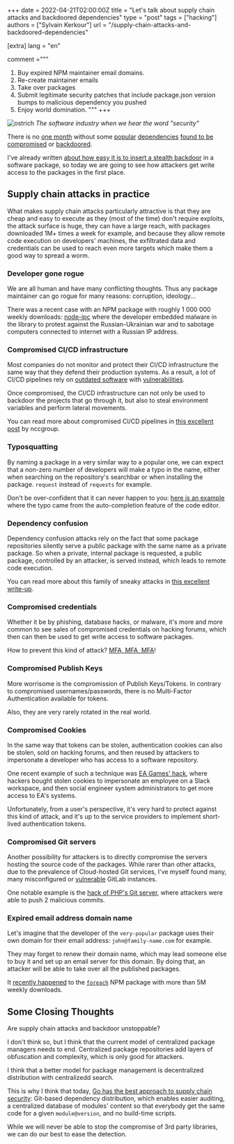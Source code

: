 +++
date = 2022-04-21T02:00:00Z
title = "Let's talk about supply chain attacks and backdoored dependencies"
type = "post"
tags = ["hacking"]
authors = ["Sylvain Kerkour"]
url = "/supply-chain-attacks-and-backdoored-dependencies"

[extra]
lang = "en"

comment ="""

1. Buy expired NPM maintainer email domains.
2. Re-create maintainer emails
3. Take over packages
4. Submit legitimate security patches that include package.json version bumps to malicious dependency you pushed
5. Enjoy world domination.
"""
+++

![ostrich](https://kerkour.com/2022/supply-chain-attacks-and-backdoored-dependencies/ostrich.jpg)
*The software industry when we hear the word "security"*



There is no [one month](https://github.com/advisories/GHSA-97m3-w2cp-4xx6) without some [popular](https://www.mandiant.com/resources/evasive-attacker-leverages-solarwinds-supply-chain-compromises-with-sunburst-backdoor) [dependencies](https://www.proofpoint.com/us/blog/threat-insight/serpent-no-swiping-new-backdoor-targets-french-entities-unique-attack-chain) [found to be](https://www.bleepingcomputer.com/news/security/over-90-wordpress-themes-plugins-backdoored-in-supply-chain-attack/) [compromised](https://github.com/dominictarr/event-stream/issues/116) or [backdoored](https://jfrog.com/blog/malicious-pypi-packages-stealing-credit-cards-injecting-code/).

I've already written [about how easy it is to insert a stealth backdoor](https://kerkour.com/rust-crate-backdoor) in a software package, so today we are going to see how attackers get write access to the packages in the first place.

## Supply chain attacks in practice

What makes supply chain attacks particularly attractive is that they are cheap and easy to execute as they (most of the time) don't require exploits, the attack surface is huge, they can have a large reach, with packages downloaded 1M+ times a week for example, and because they allow remote code execution on developers' machines, the exfiltrated data and credentials can be used to reach even more targets which make them a good way to spread a worm.


### Developer gone rogue

We are all human and have many conflicting thoughts. Thus any package maintainer can go rogue for many reasons: corruption, ideology...

There was a recent case with an NPM package with roughly 1 000 000 weekly downloads: [node-ipc](https://github.com/advisories/GHSA-97m3-w2cp-4xx6) where the developer embedded malware in the library to protest against the Russian-Ukrainian war and to sabotage computers connected to internet with a Russian IP address.

### Compromised CI/CD infrastructure

Most companies do not monitor and protect their CI/CD infrastructure the same way that they defend their production systems. As a result, a lot of CI/CD pipelines rely on [outdated software](https://www.cvedetails.com/vulnerability-list/vendor_id-15865/Jenkins.html) with [vulnerabilities](https://www.cvedetails.com/vulnerability-list/vendor_id-13074/product_id-26968/Gitlab-Gitlab.html).

Once compromised, the CI/CD infrastructure can not only be used to backdoor the projects that go through it, but also to steal environment variables and perform lateral movements.

You can read more about compromised CI/CD pipelines in [this excellent post](https://research.nccgroup.com/2022/01/13/10-real-world-stories-of-how-weve-compromised-ci-cd-pipelines/) by nccgroup.


### Typosquatting


By naming a package in a very similar way to a popular one, we can expect that a non-zero number of developers will make a typo in the name, either when searching on the repository's searchbar or when installing the package. `request` instead of `requests` for example.



Don't be over-confident that it can never happen to you: [here is an example](https://github.com/axios/axios/pull/4594#pullrequestreview-952714598) where the typo came from the auto-completion feature of the code editor.

### Dependency confusion

Dependency confusion attacks rely on the fact that some package repositories silently serve a public package with the same name as a private package. So when a private, internal package is requested, a public package, controlled by an attacker,  is served instead, which leads to remote code execution.

You can read more about this family of sneaky attacks in [this excellent write-up](https://medium.com/@alex.birsan/dependency-confusion-4a5d60fec610).


### Compromised credentials

Whether it be by phishing, database hacks, or malware, it's more and more common to see sales of compromised credentials on hacking forums, which then can then be used to get write access to software packages.

How to prevent this kind of attack? [MFA, MFA, MFA](https://en.wikipedia.org/wiki/Multi-factor_authentication)!


### Compromised Publish Keys

More worrisome is the compromission of Publish Keys/Tokens. In contrary to compromised usernames/passwords, there is no Multi-Factor Authentication available for tokens.

Also, they are very rarely rotated in the real world.


### Compromised Cookies


In the same way that tokens can be stolen, authentication cookies can also be stolen, sold on hacking forums, and then reused by attackers to impersonate a developer who has access to a software repository.


One recent example of such a technique was [EA Games' hack](https://www.vice.com/en/article/7kvkqb/how-ea-games-was-hacked-slack), where hackers bought stolen cookies to impersonate an employee on a Slack workspace, and then social engineer system administrators to get more access to EA's systems.


Unfortunately, from a user's perspective, it's very hard to protect against this kind of attack, and it's up to the service providers to implement short-lived authentication tokens.


### Compromised Git servers

Another possibility for attackers is to directly compromise the servers hosting the source code of the packages. While rarer than other attacks, due to the prevalence of Cloud-hosted Git services, I've myself found many, many misconfigured or [vulnerable](https://www.cvedetails.com/vulnerability-list/vendor_id-13074/product_id-26968/Gitlab-Gitlab.html) GitLab instances.


One notable example is the [hack of PHP's Git server](https://news-web.php.net/php.internals/113838), where attackers were able to push 2 malicious commits.


### Expired email address domain name

Let's imagine that the developer of the `very-popular` package uses their own domain for their email address: `john@family-name.com` for example.

They may forget to renew their domain name, which may lead someone else to buy it and set up an email server for this domain. By doing that, an attacker will be able to take over all the published packages.

It [recently happened](https://twitter.com/vxunderground/status/1523982714172547073) to the [`foreach`](https://www.npmjs.com/package/foreach) NPM package with more than 5M weekly downloads.

## Some Closing Thoughts


Are supply chain attacks and backdoor unstoppable?

I don't think so, but I think that the current model of centralized package managers needs to end. Centralized package repositories add layers of obfuscation and complexity, which is only good for attackers.

I think that a better model for package management is decentralized distribution with centralizedd search.

This is why I think that today, [Go has the best approach to supply chain security](https://go.dev/blog/supply-chain): Git-based dependency distribution, which enables easier auditing, a centralized database of modules' content so that everybody get the same code for a given `module@version`, and no build-time scripts.

While we will never be able to stop the compromise of 3rd party libraries, we can do our best to ease the detection.
